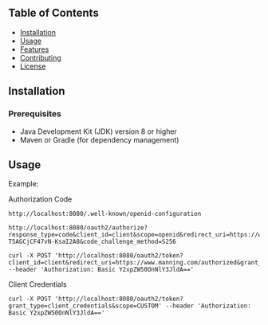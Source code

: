 ## Table of Contents

- [Installation](#installation)
- [Usage](#usage)
- [Features](#features)
- [Contributing](#contributing)
- [License](#license)

## Installation

### Prerequisites

- Java Development Kit (JDK) version 8 or higher
- Maven or Gradle (for dependency management)

## Usage


Example:

Authorization Code
```
http://localhost:8080/.well-known/openid-configuration

http://localhost:8080/oauth2/authorize?response_type=code&client_id=client&scope=openid&redirect_uri=https://www.manning.com/authorized&code_challenge=QYPAZ5NU8yvtlQ9erXrUYR-T5AGCjCF47vN-KsaI2A8&code_challenge_method=S256
```


```
curl -X POST 'http://localhost:8080/oauth2/token?client_id=client&redirect_uri=https://www.manning.com/authorized&grant_type=authorization_code&code=ao2oz47zdM0D5gbAqtZVB&code_verifier=qPsH306' --header 'Authorization: Basic Y2xpZW50OnNlY3JldA=='
```


Client Credentials
```
curl -X POST 'http://localhost:8080/oauth2/token?grant_type=client_credentials&scope=CUSTOM' --header 'Authorization: Basic Y2xpZW50OnNlY3JldA=='
```